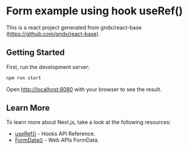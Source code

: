 
# Form  example using hook useRef()

This is a react project generated from gndx/react-base (https://github.com/gndx/react-base).

## Getting Started

First, run the development server:

```bash
npm run start

```

Open [http://localhost:8080](http://localhost:8080) with your browser to see the result.

## Learn More

To learn more about Next.js, take a look at the following resources:

- [useRef()](https://reactjs.org/docs/hooks-reference.html#useref) - Hooks API Reference.
- [FormData()](https://developer.mozilla.org/en-US/docs/Web/API/FormData) - Web APIs FormData.
